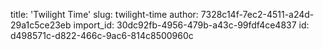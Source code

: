 title: 'Twilight Time'
slug: twilight-time
author: 7328c14f-7ec2-4511-a24d-29a1c5ce23eb
import_id: 30dc92fb-4956-479b-a43c-99fdf4ce4837
id: d498571c-d822-466c-9ac6-814c8500960c
